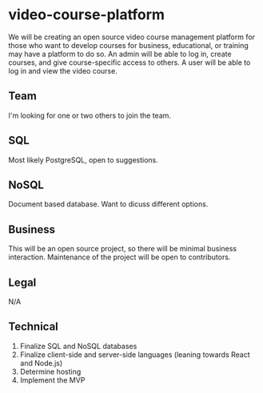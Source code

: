 # video-course-platform
We will be creating an open source video course management platform for those who want to develop courses for business, educational, or training may have a platform to do so. An admin will be able to log in, create courses, and give course-specific access to others. A user will be able to log in and view the video course.

## Team
I'm looking for one or two others to join the team.

## SQL
Most likely PostgreSQL, open to suggestions.

## NoSQL
Document based database. Want to dicuss different options.

## Business
This will be an open source project, so there will be minimal business interaction. Maintenance of the project will be open to contributors.

## Legal
N/A

## Technical
  1. Finalize SQL and NoSQL databases
  2. Finalize client-side and server-side languages (leaning towards React and Node.js)
  3. Determine hosting
  4. Implement the MVP
